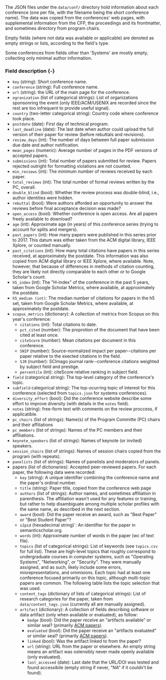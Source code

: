 The JSON files under the `data/conf/` directory hold information about each conference (one per file, with the filename being the short conference name). The data was copied from the conferences' web pages, with supplemental information from the CFP, the proceedings and its frontmatter, and sometimes directory from program chairs.

Empty fields (where not data was available or applicable) are denoted as empty strings or lists, according to the field's type.

Some conferences from fields other than 'Systems' are mostly empty, collecting only minimal author information.

### Field description {-}

* `key` (string): Short conference name.
* `conference` (string): Full conference name.
* `url` (string): the URL of the main page for the conference.
* `ogranization` (list of categorical strings): List of organizations sponsonring the event (only IEEE/ACM/USENIX are recorded since the rest are too infrequent to provide useful signal).
* `country` (two-letter categorical string): Country code where conference took place.
* `postdate` (date): First day of technical program.
* `last_deadline` (date): The last date when author could upload the full version of their paper for review (before rebuttals and revisions).
* `review_days` (int): The number of days between full paper submission due date and author notification.
* `mean_pages` (numeric): Average number of pages in the PDF versions of accepted papers.
* `submissions` (int): Total number of papers submitted for review. Papers rejected outright for formatting violations are not counted.
* `min_reviews` (int): The minimum number of reviews received by each paper.
* `total_reviews` (int): The total number of formal reviews written by the PC, overall.
* `double_blind` (bool): Whether the review process was double-blind, i.e., author identities were hidden.
* `rebuttal` (bool): Were authors afforded an opportunity to answer the reviews before final acceptance decision was made?
* `open_access` (bool): Whether conference is open access. Are all papers freely available to download?
* `age` (int): Approximate age (in years) of this conference series (trying to account for splits and mergers).
* `past_papers` (int): How many papers were published in this series prior to 2017. This datum was either taken from the ACM digital library, IEEE Xplore, or counted manually.
* `past_citations` (int): How many total citations have papers in this series received, at approximately the postdate. This information was also copied from ACM digital library or IEEE Xplore, where available. Note, however, that because of differences in methods of citation counting, they are likely not directly comparable to each other or to Google Scholar's count.
* `h5_index` (int): The "H-index" of the conference in the past 5 years, taken from Google Scholar Metrics, where available, at approximately the postdate.
* `h5_median (int)`: The median number of citations for papers in the h5 set, taken from Google Scholar Metrics, where available, at approximately the postdate.
 * `scopus_metrics` (dictionary): A collection of metrics from Scopus on this year's conference:
    - `citations` (int): Total citations to date.
    - `pct_cited` (number): The proprotion of the document that have been cited at least once.
    - `citeScore` (number): Mean citations per document in this conference.
    - `SNIP` (number): Source-normalized impact per paper--citations per paper relative to the exected citations in the field.
    - `SJR` (number): SCImago journal rank--conference citations weighted by subject field and prestige.
    - `percentile` (int): citeScore relative ranking in subject field.
 * `field` (categorical string): The top-level category of the conference's topic.
 * `subfield` categorical string): The top-ocurring topic of interest for this conference (selected from `topics.json` for systems conferences).
* `diversity_effort` (bool): Did the conference website describe some effort to improve diversity (with details in the `notes` field).
* `notes` (string): free-form text with comments on the review proccess, if applicatible.
* `pc_chairs` (list of strings): Name(s) of the Program Committe (PC) chairs and their affiliations
* `pc_members` (list of strings): Names of the PC members and their affiliations.
* `keynote_speakers` (list of strings): Names of keynote (or invited) speakers.
* `session_chairs` (list of strings): Names of session chairs copied from the program (with repeats).
* `panelists` (list of strings): Names of panelists and moderators of panels.
* papers (list of dictionaries): Accepted peer-reviewed papers. For each paper, the following data were recorded:
    - `key` (string): A unique identifier combining the conference name and the paper's ordinal number.
    - `title` (string): Paper title, copied from the conference web page
    - `authors` (list of strings): Author names, and sometimes affiliation in parenthesis. The affiliation wasn't used for any features or training, but rather to help disambiguate among multiple scholar profiles with the same name, as described in the next section.
    - `award` (bool): Did the paper receive an award, such as "Best Paper" or "Best Student Paper"?
    - `s2pid` (hexadecimal string)`: An identifier for the paper in semanticscholar.org.
    - `words` (int): Approximate number of words in the paper (wc of text file).
    - `topics` (list of categorical strings): List of keywords (see `topics.csv` for full list). These are high-level topics that roughly correspond to undergraduate courses in computer systems, such as "Operating Systems", "Networking", or "Security". They were manually assigned, and as such, likely include some errors, misrepresentations, and ommisions. Each topic had at least one conference focused primarily on this topic, although multi-topic papers are common. The following table lists the topic selection that was used.
    - `content_tags` (dictionary of lists of categorical strings): List of research categories for the paper, taken from `data/content_tags.json` (currently all are manually assigned).
    - `artifact` (dictionary): A collection of fields describing software or data artifact (only when available or evaluated), as follow:
      - `badge` (bool): Did the paper receive an "artifacts available" or similar seal? (primarily [ACM papers](https://www.acm.org/publications/policies/artifact-review-badging)).
      - `evaluated` (bool): Did the paper receive an "artifacts evaluated" or similar seal? (primarily [ACM papers](https://www.acm.org/publications/policies/artifact-review-badging)).
      - `linked` (bool): Was the artifact linked to from the paper?
      - `url` (string): URL from the paper or elsewhere. An empty string means an artifact was ostensibly never made openly available (only evaluated).
      - `last_accessed` (date): Last date that the URL/DOI was tested and found accessibile (empty string if never, "NA" if it couldn't be found).
